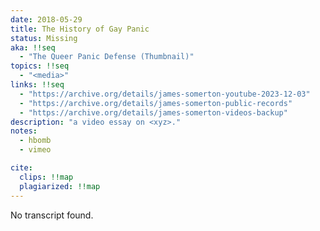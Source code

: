 ```yaml
---
date: 2018-05-29
title: The History of Gay Panic
status: Missing
aka: !!seq
  - "The Queer Panic Defense (Thumbnail)"
topics: !!seq
  - "<media>"
links: !!seq
  - "https://archive.org/details/james-somerton-youtube-2023-12-03"
  - "https://archive.org/details/james-somerton-public-records"
  - "https://archive.org/details/james-somerton-videos-backup"
description: "a video essay on <xyz>."
notes: 
  - hbomb
  - vimeo

cite:
  clips: !!map
  plagiarized: !!map
---
```

No transcript found.

